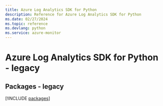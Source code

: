 ```yaml
---
title: Azure Log Analytics SDK for Python
description: Reference for Azure Log Analytics SDK for Python
ms.date: 02/27/2024
ms.topic: reference
ms.devlang: python
ms.service: azure-monitor
---
```

# Azure Log Analytics SDK for Python - legacy
## Packages - legacy
[!INCLUDE [packages](log-analytics-index.md)]